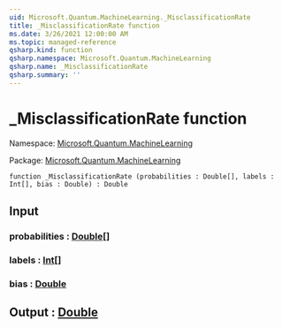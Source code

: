 ```yaml
---
uid: Microsoft.Quantum.MachineLearning._MisclassificationRate
title: _MisclassificationRate function
ms.date: 3/26/2021 12:00:00 AM
ms.topic: managed-reference
qsharp.kind: function
qsharp.namespace: Microsoft.Quantum.MachineLearning
qsharp.name: _MisclassificationRate
qsharp.summary: ''
---
```


# _MisclassificationRate function

Namespace: [Microsoft.Quantum.MachineLearning](xref:Microsoft.Quantum.MachineLearning)

Package: [Microsoft.Quantum.MachineLearning](https://nuget.org/packages/Microsoft.Quantum.MachineLearning)




```qsharp
function _MisclassificationRate (probabilities : Double[], labels : Int[], bias : Double) : Double
```


## Input

### probabilities : [Double](xref:microsoft.quantum.lang-ref.double)[]




### labels : [Int](xref:microsoft.quantum.lang-ref.int)[]




### bias : [Double](xref:microsoft.quantum.lang-ref.double)





## Output : [Double](xref:microsoft.quantum.lang-ref.double)

